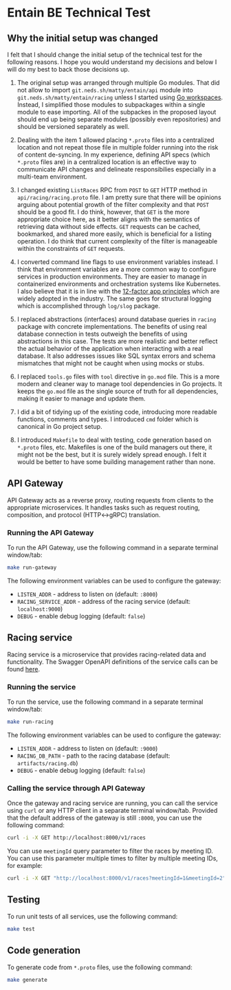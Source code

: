 # Entain BE Technical Test

## Why the initial setup was changed

I felt that I should change the initial setup of the technical test for the
following reasons. I hope you would understand my decisions and below I will do
my best to back those decisions up.

1. The original setup was arranged through multiple Go modules. That did not
   allow to import `git.neds.sh/matty/entain/api` module into
   `git.neds.sh/matty/entain/racing` unless I started using [Go workspaces](https://go.dev/doc/tutorial/workspaces).
   Instead, I simplified those modules to subpackages within a single module to
   ease importing. All of the subpackes in the proposed layout should end up
   being separate modules (possibly even repositories) and should be versioned
   separately as well.

1. Dealing with the item 1 allowed placing `*.proto` files into a centralized
   location and not repeat those file in multiple folder running into the risk
   of content de-syncing. In my experience, defining API specs (which `*.proto`
   files are) in a centralized location is an effective way to communicate API
   changes and delineate responsibilies especially in a multi-team environment.

1. I changed existing `ListRaces` RPC from `POST` to `GET` HTTP method in
   `api/racing/racing.proto` file. I am pretty sure that there will be opinions
   arguing about potential growth of the filter complexity and that `POST`
   should be a good fit. I do think, however, that `GET` is the more appropriate
   choice here, as it better aligns with the semantics of retrieving data
   without side effects. `GET` requests can be cached, bookmarked, and shared
   more easily, which is beneficial for a listing operation. I do think that
   current complexity of the filter is manageable within the constraints of
   `GET` requests.

1. I converted command line flags to use environment variables instead. I think
   that environment variables are a more common way to configure services in
   production environments. They are easier to manage in containerized
   environments and orchestration systems like Kubernetes. I also believe that
   it is in line with the [12-factor app principles](https://12factor.net) which
   are widely adopted in the industry. The same goes for structural logging
   which is accomplished through `log/slog` package.

1. I replaced abstractions (interfaces) around database queries in `racing`
   package with concrete implementations. The benefits of using real database
   connection in tests outweigh the benefits of using abstractions in this case.
   The tests are more realistic and better reflect the actual behavior of the
   application when interacting with a real database. It also addresses issues
   like SQL syntax errors and schema mismatches that might not be caught when
   using mocks or stubs.

1. I replaced `tools.go` files with `tool` directive in `go.mod` file. This is a
   more modern and cleaner way to manage tool dependencies in Go projects. It
   keeps the `go.mod` file as the single source of truth for all dependencies,
   making it easier to manage and update them.

1. I did a bit of tidying up of the existing code, introducing more readable
   functions, comments and types. I introduced `cmd` folder which is canonical
   in Go project setup.

1. I introduced `Makefile` to deal with testing, code generation based on
   `*.proto` files, etc. Makefiles is one of the build managers out there, it
   might not be the best, but it is surely widely spread enough. I felt it would
   be better to have some building management rather than none.

## API Gateway

API Gateway acts as a reverse proxy, routing requests from clients to the
appropriate microservices. It handles tasks such as request routing,
composition, and protocol (HTTP<->gRPC) translation.

### Running the API Gateway

To run the API Gateway, use the following command in a separate terminal
window/tab:

```bash
make run-gateway
```

The following environment variables can be used to configure the gateway:

- `LISTEN_ADDR` - address to listen on (default: `:8000`)
- `RACING_SERVICE_ADDR` - address of the racing service (default: `localhost:9000`)
- `DEBUG` - enable debug logging (default: `false`)

## Racing service

Racing service is a microservice that provides racing-related data and
functionality. The Swagger OpenAPI definitions of the service calls can be found
[here](./api/racing/racing.swagger.yaml).

### Running the service

To run the service, use the following command in a separate terminal window/tab:

```bash
make run-racing
```

The following environment variables can be used to configure the gateway:

- `LISTEN_ADDR` - address to listen on (default: `:9000`)
- `RACING_DB_PATH` - path to the racing database (default: `artifacts/racing.db`)
- `DEBUG` - enable debug logging (default: `false`)

### Calling the service through API Gateway

Once the gateway and racing service are running, you can call the service using
`curl` or any HTTP client in a separate terminal window/tab. Provided that the
default address of the gateway is still `:8000`, you can use the following
command:

```bash
curl -i -X GET http://localhost:8000/v1/races
```

You can use `meetingId` query parameter to filter the races by meeting ID. You
can use this parameter multiple times to filter by multiple meeting IDs, for example:

```bash
curl -i -X GET "http://localhost:8000/v1/races?meetingId=1&meetingId=2"
```

## Testing

To run unit tests of all services, use the following command:

```bash
make test
```

## Code generation

To generate code from `*.proto` files, use the following command:

```bash
make generate
```
